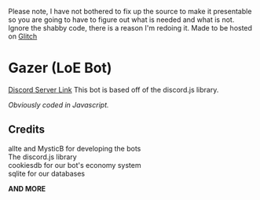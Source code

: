 
Please note, I have not bothered to fix up the source to make it presentable so you are going to have to figure out what is needed and what is not. Ignore the shabby code, there is a reason I'm redoing it. Made to be hosted on [Glitch](https://glitch.com)


Gazer (LoE Bot)
===============

[Discord Server Link](https://discord.gg/mjzqtsd)
This bot is based off of the discord.js library.

*Obviously coded in Javascript.*


Credits
------------

allte and MysticB for developing the bots          
The discord.js library            
cookiesdb for our bot's economy system     
sqlite for our databases    


**AND MORE**
